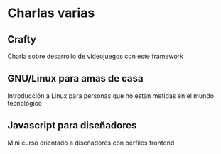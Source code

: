 Charlas varias
=======

Crafty
------
Charla sobre desarrollo de videojuegos con este framework


GNU/Linux para amas de casa
------
Introducción a Linux para personas que no están metidas en el mundo tecnológico


Javascript para diseñadores
-----
Mini curso orientado a diseñadores con perfiles frontend
